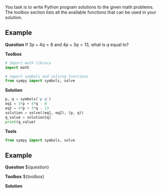 You task is to write Python program solutions to the given math problems.
The toolbox section lists all the available functions that can be used in your solution.


## Example
**Question**
If $3p+4q=8$ and $4p+3q=13$, what is $q$ equal to?

**Toolbox**
```python
# Import math library
import math
```
```python
# import symbols and solving functions
from sympy import symbols, solve
```

**Solution**
```python
p, q = symbols('p q')
eq1 = 3*p + 4*q - 8
eq2 = 4*p + 3*q - 13
solution = solve((eq1, eq2), (p, q))
q_value = solution[q]
print(q_value)
```
**Tools**
```python
from sympy import symbols, solve
```


## Example
**Question**
${question}

**Toolbox**
${toolbox}

**Solution**

